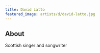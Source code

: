 ```yaml
---
title: David Latto
featured_image: artists/d/david-latto.jpg
---
```

## About

Scottish singer and songwriter
